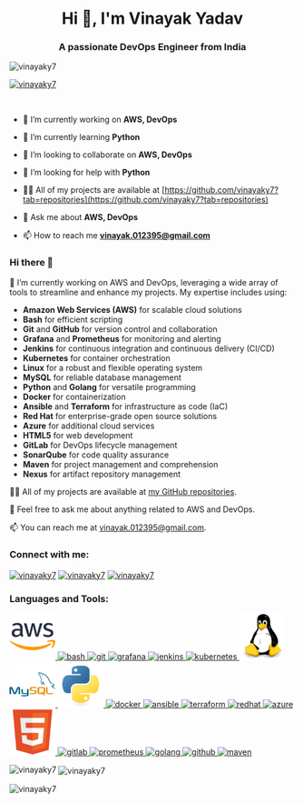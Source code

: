 <h1 align="center">Hi 👋, I'm Vinayak Yadav</h1>
<h3 align="center">A passionate DevOps Engineer from India</h3>

<p align="left"> <img src="https://komarev.com/ghpvc/?username=vinayaky7&label=Profile%20views&color=0e75b6&style=flat" alt="vinayaky7" /> </p>

<p align="left"> <a href="https://github.com/ryo-ma/github-profile-trophy"><img src="https://github-profile-trophy.vercel.app/?username=vinayaky7" alt="vinayaky7" /></a> </p>

<p align="left"> <a href="https://twitter.com/" target="blank"><img src="https://img.shields.io/twitter/follow/?logo=twitter&style=for-the-badge" alt="" /></a> </p>

- 🔭 I’m currently working on **AWS, DevOps**

- 🌱 I’m currently learning **Python**

- 👯 I’m looking to collaborate on **AWS, DevOps**

- 🤝 I’m looking for help with **Python**

- 👨‍💻 All of my projects are available at [https://github.com/vinayaky7?tab=repositories](https://github.com/vinayaky7?tab=repositories)

- 💬 Ask me about **AWS, DevOps**

- 📫 How to reach me **vinayak.012395@gmail.com**

### Hi there 👋

🔭 I’m currently working on AWS and DevOps, leveraging a wide array of tools to streamline and enhance my projects. My expertise includes using:

- **Amazon Web Services (AWS)** for scalable cloud solutions
- **Bash** for efficient scripting
- **Git** and **GitHub** for version control and collaboration
- **Grafana** and **Prometheus** for monitoring and alerting
- **Jenkins** for continuous integration and continuous delivery (CI/CD)
- **Kubernetes** for container orchestration
- **Linux** for a robust and flexible operating system
- **MySQL** for reliable database management
- **Python** and **Golang** for versatile programming
- **Docker** for containerization
- **Ansible** and **Terraform** for infrastructure as code (IaC)
- **Red Hat** for enterprise-grade open source solutions
- **Azure** for additional cloud services
- **HTML5** for web development
- **GitLab** for DevOps lifecycle management
- **SonarQube** for code quality assurance
- **Maven** for project management and comprehension
- **Nexus** for artifact repository management

👨‍💻 All of my projects are available at [my GitHub repositories](https://github.com/vinayaky7?tab=repositories).

💬 Feel free to ask me about anything related to AWS and DevOps.

📫 You can reach me at [vinayak.012395@gmail.com](mailto:vinayak.012395@gmail.com).

<h3 align="left">Connect with me:</h3>
<p align="left">
<a href="https://linkedin.com/in/vinayaky7" target="blank"><img align="center" src="https://raw.githubusercontent.com/rahuldkjain/github-profile-readme-generator/master/src/images/icons/Social/linked-in-alt.svg" alt="vinayaky7" height="30" width="81" /></a>
<a href="https://www.hackerrank.com/vinayaky7" target="blank"><img align="center" src="https://raw.githubusercontent.com/rahuldkjain/github-profile-readme-generator/master/src/images/icons/Social/hackerrank.svg" alt="vinayaky7" height="30" width="81" /></a>
<a href="https://www.leetcode.com/vinayaky7" target="blank"><img align="center" src="https://raw.githubusercontent.com/rahuldkjain/github-profile-readme-generator/master/src/images/icons/Social/leet-code.svg" alt="vinayaky7" height="30" width="81" /></a>
</p>

<h3 align="left">Languages and Tools:</h3>
<p align="left">
  <a href="https://aws.amazon.com" target="_blank" rel="noreferrer">
    <img src="https://raw.githubusercontent.com/devicons/devicon/master/icons/amazonwebservices/amazonwebservices-original-wordmark.svg" alt="aws" width="81" height="81"/>
  </a>
  <a href="https://www.gnu.org/software/bash/" target="_blank" rel="noreferrer">
    <img src="https://www.vectorlogo.zone/logos/gnu_bash/gnu_bash-icon.svg" alt="bash" width="81" height="81"/>
  </a>
  <a href="https://git-scm.com/" target="_blank" rel="noreferrer">
    <img src="https://www.vectorlogo.zone/logos/git-scm/git-scm-icon.svg" alt="git" width="81" height="81"/>
  </a>
  <a href="https://grafana.com" target="_blank" rel="noreferrer">
    <img src="https://www.vectorlogo.zone/logos/grafana/grafana-icon.svg" alt="grafana" width="81" height="81"/>
  </a>
  <a href="https://www.jenkins.io" target="_blank" rel="noreferrer">
    <img src="https://www.vectorlogo.zone/logos/jenkins/jenkins-icon.svg" alt="jenkins" width="81" height="81"/>
  </a>
  <a href="https://kubernetes.io" target="_blank" rel="noreferrer">
    <img src="https://www.vectorlogo.zone/logos/kubernetes/kubernetes-icon.svg" alt="kubernetes" width="81" height="81"/>
  </a>
  <a href="https://www.linux.org/" target="_blank" rel="noreferrer">
    <img src="https://raw.githubusercontent.com/devicons/devicon/master/icons/linux/linux-original.svg" alt="linux" width="81" height="81"/>
  </a>
  <a href="https://www.mysql.com/" target="_blank" rel="noreferrer">
    <img src="https://raw.githubusercontent.com/devicons/devicon/master/icons/mysql/mysql-original-wordmark.svg" alt="mysql" width="81" height="81"/>
  </a>
  <a href="https://www.python.org" target="_blank" rel="noreferrer">
    <img src="https://raw.githubusercontent.com/devicons/devicon/master/icons/python/python-original.svg" alt="python" width="81" height="81"/>
  </a>
  <a href="https://www.docker.com/" target="_blank" rel="noreferrer">
    <img src="https://www.vectorlogo.zone/logos/docker/docker-icon.svg" alt="docker" width="81" height="81"/>
  </a>
  <a href="https://www.ansible.com/" target="_blank" rel="noreferrer">
    <img src="https://www.vectorlogo.zone/logos/ansible/ansible-icon.svg" alt="ansible" width="81" height="81"/>
  </a>
  <a href="https://www.terraform.io/" target="_blank" rel="noreferrer">
    <img src="https://www.vectorlogo.zone/logos/terraformio/terraformio-icon.svg" alt="terraform" width="81" height="81"/>
  </a>
  <a href="https://www.redhat.com/en" target="_blank" rel="noreferrer">
    <img src="https://www.vectorlogo.zone/logos/redhat/redhat-icon.svg" alt="redhat" width="81" height="81"/>
  </a>
  <a href="https://azure.microsoft.com/en-us/" target="_blank" rel="noreferrer">
    <img src="https://www.vectorlogo.zone/logos/microsoft_azure/microsoft_azure-icon.svg" alt="azure" width="81" height="81"/>
  </a>
  <a href="https://developer.mozilla.org/en-US/docs/Web/HTML" target="_blank" rel="noreferrer">
    <img src="https://raw.githubusercontent.com/devicons/devicon/master/icons/html5/html5-original.svg" alt="html" width="81" height="81"/>
  </a>
  <a href="https://about.gitlab.com/" target="_blank" rel="noreferrer">
    <img src="https://www.vectorlogo.zone/logos/gitlab/gitlab-icon.svg" alt="gitlab" width="81" height="81"/>
  </a>
  <a href="https://prometheus.io/" target="_blank" rel="noreferrer">
    <img src="https://www.vectorlogo.zone/logos/prometheusio/prometheusio-icon.svg" alt="prometheus" width="81" height="81"/>
  </a>
  <a href="https://golang.org/" target="_blank" rel="noreferrer">
    <img src="https://www.vectorlogo.zone/logos/golang/golang-icon.svg" alt="golang" width="81" height="81"/>
  </a>
  <a href="https://github.com/" target="_blank" rel="noreferrer">
    <img src="https://www.vectorlogo.zone/logos/github/github-icon.svg" alt="github" width="81" height="81"/>
  </a>
  <a href="https://maven.apache.org/" target="_blank" rel="noreferrer">
    <img src="https://www.vectorlogo.zone/logos/apache_maven/apache_maven-icon.svg" alt="maven" width="81" height="81"/>
  </a>
</p>


<p><img align="left" src="https://github-readme-stats.vercel.app/api/top-langs?username=vinayaky7&show_icons=true&locale=en&layout=compact" alt="vinayaky7" /></p>

<p>&nbsp;<img align="center" src="https://github-readme-stats.vercel.app/api?username=vinayaky7&show_icons=true&locale=en" alt="vinayaky7" /></p>

<p><img align="center" src="https://github-readme-streak-stats.herokuapp.com/?user=vinayaky7&" alt="vinayaky7" /></p>
